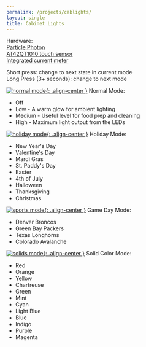 ```yaml
---
permalink: /projects/cablights/
layout: single
title: Cabinet Lights
---
```


Hardware:<br/>
[Particle Photon](https://www.particle.io/)<br/>
[AT42QT1010 touch sensor](https://www.adafruit.com/product/1374)<br/>
[Integrated current meter](https://www.adafruit.com/product/574)

Short press: change to next state in current mode<br/>
Long Press (3+ seconds): change to next mode

[![normal mode](https://storage.googleapis.com/media.darkwire.com/cablights_normal_640x360.gif){: .align-center }](https://storage.googleapis.com/media.darkwire.com/cablights_normal_640x360.gif)
Normal Mode:
* Off
* Low - A warm glow for ambient lighting
* Medium - Useful level for food prep and cleaning
* High - Maximum light output from the LEDs


[![holiday mode](https://storage.googleapis.com/media.darkwire.com/cablights_holiday_demo.gif){: .align-center }](https://storage.googleapis.com/media.darkwire.com/cablights_holiday_demo.gif)
Holiday Mode:
* New Year's Day
* Valentine's Day
* Mardi Gras
* St. Paddy's Day
* Easter
* 4th of July
* Halloween
* Thanksgiving
* Christmas


[![sports mode](https://storage.googleapis.com/media.darkwire.com/cablights_sports_640x360.gif){: .align-center }](https://storage.googleapis.com/media.darkwire.com/cablights_sports_640x360.gif)
Game Day Mode:
* Denver Broncos
* Green Bay Packers
* Texas Longhorns
* Colorado Avalanche


[![solids mode](https://storage.googleapis.com/media.darkwire.com/cablights_solid_640x360.gif){: .align-center }](https://storage.googleapis.com/media.darkwire.com/cablights_solid_640x360.gif)
Solid Color Mode:
* Red
* Orange
* Yellow
* Chartreuse
* Green
* Mint
* Cyan
* Light Blue
* Blue
* Indigo
* Purple
* Magenta
